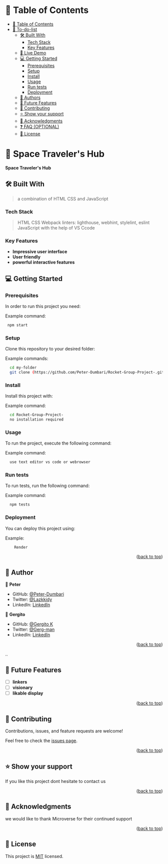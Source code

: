 <!-- TABLE OF CONTENTS -->

# 📗 Table of Contents

- [📗 Table of Contents](#-table-of-contents)
- [📖 To-do-list ](#-to-do-list-)
  - [🛠 Built With ](#-built-with-)
    - [Tech Stack ](#tech-stack-)
    - [Key Features ](#key-features-)
  - [🚀 Live Demo](#live-demo)
  - [💻 Getting Started ](#-getting-started-)
    - [Prerequisites](#prerequisites)
    - [Setup](#setup)
    - [Install](#install)
    - [Usage](#usage)
    - [Run tests](#run-tests)
    - [Deployment](#deployment)
  - [👥 Authors ](#-authors-)
  - [🔭 Future Features ](#-future-features-)
  - [🤝 Contributing ](#-contributing-)
  - [⭐️ Show your support ](#️-show-your-support-)
  - [🙏 Acknowledgments ](#-acknowledgments-)
  - [❓ FAQ (OPTIONAL) ](#-faq-optional-)
  - [📝 License ](#-license-)

<!-- PROJECT DESCRIPTION -->

# 📖 Space Traveler's Hub <a name="about-project"></a>

**Space Traveler's Hub**

## 🛠 Built With <a name="built-with"></a>

> a combination of HTML CSS and JavaScript

### Tech Stack <a name="tech-stack"></a>

> HTML
> CSS
> Webpack
> linters: lighthouse, webhint, stylelint, eslint
> JavaScript
> with the help of VS Ccode

<!-- Features -->

### Key Features <a name="key-features"></a>

- **Impressive user interface**
- **User friendly**
- **powerful interactive features**

<!-- GETTING STARTED -->

## 💻 Getting Started <a name="getting-started"></a>

### Prerequisites

In order to run this project you need:

Example command:

```sh
 npm start
```

### Setup

Clone this repository to your desired folder:

Example commands:

```sh
  cd my-folder
  git clone (https://github.com/Peter-Dumbari/Rocket-Group-Project-.git)
```

### Install

Install this project with:

Example command:

```sh
  cd Rocket-Group-Project-
  no installation required
```

### Usage

To run the project, execute the following command:

Example command:

```sh
  use text editor vs code or webrowser
```

### Run tests

To run tests, run the following command:

Example command:

```sh
  npm tests
```

### Deployment

You can deploy this project using:

Example:

```sh
    Render
```

<p align="right">(<a href="#readme-top">back to top</a>)</p>

<!-- AUTHORS -->

## 👥 Author <a name="authors"></a>

👤 **Peter**

- GitHub: [@Peter-Dumbari](https://github.com/Peter-Dumbari)
- Twitter: [@Lazkkidy](https://twitter.com/Lazkkidy)
- LinkedIn: [LinkedIn](https://www.linkedin.com/in/peter-kinz-7aa419235/)

👤 **Gergito**

- GitHub: [@Gergito K](https://github.com/gergitokusse)
- Twitter: [@Gerg-man](https://twitter.com/gergito)
- LinkedIn: [LinkedIn](https://www.linkedin.com/in/gergitokusse/)

<p align="right">(<a href="#readme-top">back to top</a>)</p>..

<!-- FUTURE FEATURES -->

## 🔭 Future Features <a name="future-features"></a>

- [ ] **linkers**
- [ ] **visionary**
- [ ] **likable display**

<p align="right">(<a href="#readme-top">back to top</a>)</p>

<!-- CONTRIBUTING -->

## 🤝 Contributing <a name="contributing"></a>

Contributions, issues, and feature requests are welcome!

Feel free to check the [issues page](https://github.com/Peter-Dumbari/Rocket-Group-Project-/issues).

<p align="right">(<a href="#readme-top">back to top</a>)</p>

<!-- SUPPORT -->

## ⭐️ Show your support <a name="support"></a>

If you like this project dont hesitate to contact us

<p align="right">(<a href="#readme-top">back to top</a>)</p>

<!-- ACKNOWLEDGEMENTS -->

## 🙏 Acknowledgments <a name="acknowledgements"></a>

we would like to thank Microverse for their continued support

<p align="right">(<a href="#readme-top">back to top</a>)</p>

<!-- LICENSE -->

## 📝 License <a name="license"></a>

This project is [MIT](/LICENSE) licensed.
